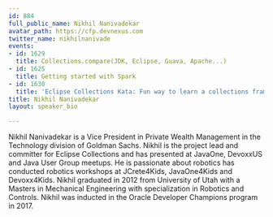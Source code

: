 ```yaml
---
id: 884
full_public_name: Nikhil Nanivadekar
avatar_path: https://cfp.devnexus.com
twitter_name: nikhilnanivade
events:
- id: 1629
  title: Collections.compare(JDK, Eclipse, Guava, Apache...)
- id: 1625
  title: Getting started with Spark
- id: 1630
  title: 'Eclipse Collections Kata: Fun way to learn a collections framework'
title: Nikhil Nanivadekar
layout: speaker_bio

---
```

Nikhil Nanivadekar is a Vice President in Private Wealth Management in the Technology division of Goldman Sachs. Nikhil is the project lead and committer for Eclipse Collections and has presented at JavaOne, DevoxxUS and Java User Group meetups. He is passionate about robotics has conducted robotics workshops at JCrete4Kids, JavaOne4Kids and Devoxx4Kids. Nikhil graduated in 2012 from University of Utah with a Masters in Mechanical Engineering with specialization in Robotics and Controls. Nikhil was inducted in the Oracle Developer Champions program in 2017.
